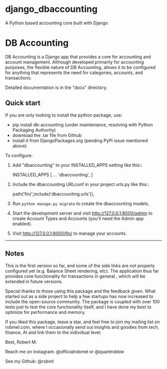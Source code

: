# django_dbaccounting
 A Python based accounting core built with Django

DB Accounting
==============

DB Accounting is a Django app that provides a core for accounting and account management.
Although developed primarily for accounting purposes, the flexible nature of DB Accounting,
allows it to be configured for anything that represents the need for categories, accounts, and transactions.

Detailed documentation is in the "docs" directory.

Quick start
-----------

If you are only looking to install the python package, use:
- pip install db-accounting (under maintenance, resolving with Python Packaging Authority)
- download the .tar file from Github
- install it from DjangoPackages.org (pending PyPi issue mentioned above)

To configure:

1. Add "dbaccounting" to your INSTALLED_APPS setting like this::
	
	INSTALLED_APPS  [
		...
		'dbaccounting',
	]

2. Include the dbaccounting URLconf in your project urls.py like this::
	
	path('fin/',include('dbaccounting.urls')),

3. Run ``python manage.py migrate`` to create the dbaccounting models.

4. Start the development server and visit http://127.0.0.1:8000/admin
   to create Account Types and Accounts (you'll need the Admin app enabled).

5. Visit http://127.0.0.1:8000/fin/ to manage your accounts.

-----
Notes
-----
This is the first version so far, and some of the side links are not properly configured yet
(e.g. Balance Sheet rendering, etc). The application thus far provides core functionality for
transactions in general , which will be extended in future versions.

Special thanks to those using this package and the feedback given. What started out as a side project
to help a few startups has now increased to include the open-source community. The package is coupled with
over 100 tests just to test the core functionality itself, and I have done my best to optimize for performance
and memory.

If you liked this package, leave a star, and feel free to join my mailing list on robmel.com, where I occasionally
send out insights and goodies from tech, finance, AI and link them to the individual level.

Best,
Robert M.

Reach me on instagram: @officialrobmel or @quantrobbie

See my Github: @robml
